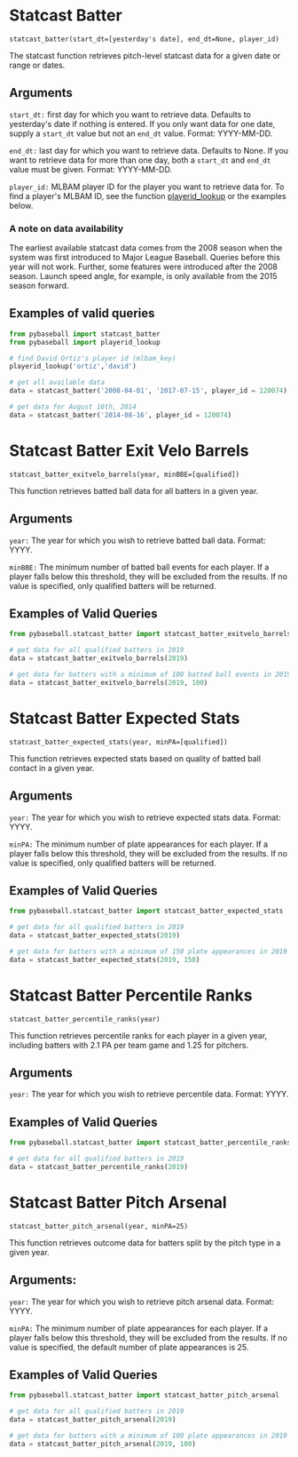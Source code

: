 # Statcast Batter
`statcast_batter(start_dt=[yesterday's date], end_dt=None, player_id)`

The statcast function retrieves pitch-level statcast data for a given date or range or dates. 

## Arguments
`start_dt:` first day for which you want to retrieve data. Defaults to yesterday's date if nothing is entered. If you only want data for one date, supply a `start_dt` value but not an `end_dt` value. Format: YYYY-MM-DD. 

`end_dt:` last day for which you want to retrieve data. Defaults to None. If you want to retrieve data for more than one day, both a `start_dt` and `end_dt` value must be given. Format: YYYY-MM-DD. 

`player_id:` MLBAM player ID for the player you want to retrieve data for. To find a player's MLBAM ID, see the function [playerid_lookup](http://github.com/jldbc/pybaseball/docs/playerid_lookup.md) or the examples below. 

### A note on data availability 
The earliest available statcast data comes from the 2008 season when the system was first introduced to Major League Baseball. Queries before this year will not work. Further, some features were introduced after the 2008 season. Launch speed angle, for example, is only available from the 2015 season forward. 

## Examples of valid queries

```python
from pybaseball import statcast_batter
from pybaseball import playerid_lookup

# find David Ortiz's player id (mlbam_key)
playerid_lookup('ortiz','david')

# get all available data
data = statcast_batter('2008-04-01', '2017-07-15', player_id = 120074)

# get data for August 16th, 2014
data = statcast_batter('2014-08-16', player_id = 120074)

```
# Statcast Batter Exit Velo Barrels
`statcast_batter_exitvelo_barrels(year, minBBE=[qualified])`

This function retrieves batted ball data for all batters in a given year. 

## Arguments
`year:` The year for which you wish to retrieve batted ball data. Format: YYYY.

`minBBE:` The minimum number of batted ball events for each player. If a player falls below this threshold, they will be excluded from the results. If no value is specified, only qualified batters will be returned.

## Examples of Valid Queries
```python
from pybaseball.statcast_batter import statcast_batter_exitvelo_barrels

# get data for all qualified batters in 2019
data = statcast_batter_exitvelo_barrels(2019)

# get data for batters with a minimum of 100 batted ball events in 2019
data = statcast_batter_exitvelo_barrels(2019, 100)
```
# Statcast Batter Expected Stats
`statcast_batter_expected_stats(year, minPA=[qualified])`

This function retrieves expected stats based on quality of batted ball contact in a given year.

## Arguments
`year:` The year for which you wish to retrieve expected stats data. Format: YYYY.

`minPA:` The minimum number of plate appearances for each player. If a player falls below this threshold, they will be excluded from the results. If no value is specified, only qualified batters will be returned.

## Examples of Valid Queries
```python
from pybaseball.statcast_batter import statcast_batter_expected_stats

# get data for all qualified batters in 2019
data = statcast_batter_expected_stats(2019)

# get data for batters with a minimum of 150 plate appearances in 2019
data = statcast_batter_expected_stats(2019, 150)
```
# Statcast Batter Percentile Ranks
`statcast_batter_percentile_ranks(year)`

This function retrieves percentile ranks for each player in a given year, including batters with 2.1 PA per team game and 1.25 for pitchers.

## Arguments
`year:` The year for which you wish to retrieve percentile data. Format: YYYY.

## Examples of Valid Queries
```python
from pybaseball.statcast_batter import statcast_batter_percentile_ranks

# get data for all qualified batters in 2019
data = statcast_batter_percentile_ranks(2019)
```
# Statcast Batter Pitch Arsenal
`statcast_batter_pitch_arsenal(year, minPA=25)`

This function retrieves outcome data for batters split by the pitch type in a given year.

## Arguments:
`year:` The year for which you wish to retrieve pitch arsenal data. Format: YYYY.

`minPA:` The minimum number of plate appearances for each player. If a player falls below this threshold, they will be excluded from the results. If no value is specified, the default number of plate appearances is 25.

## Examples of Valid Queries
```python
from pybaseball.statcast_batter import statcast_batter_pitch_arsenal

# get data for all qualified batters in 2019
data = statcast_batter_pitch_arsenal(2019)

# get data for batters with a minimum of 100 plate appearances in 2019
data = statcast_batter_pitch_arsenal(2019, 100)
```
